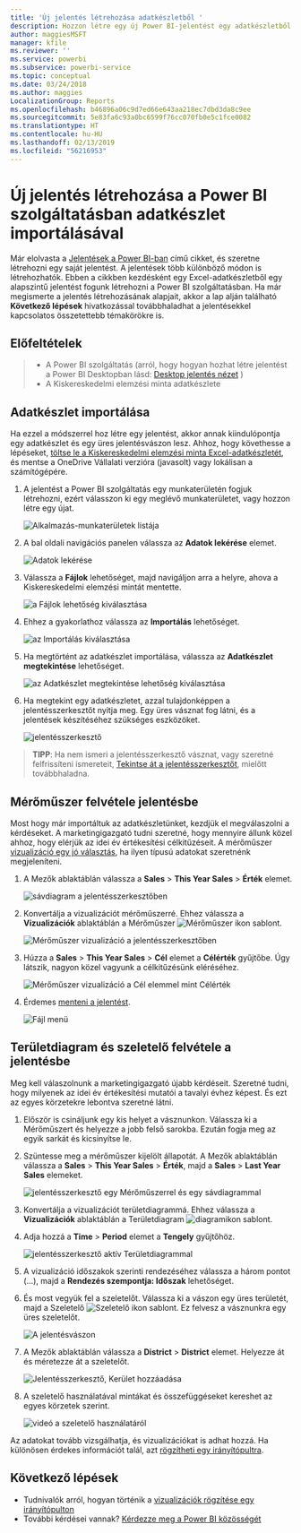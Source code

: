 ```yaml
---
title: 'Új jelentés létrehozása adatkészletből '
description: Hozzon létre egy új Power BI-jelentést egy adatkészletből.
author: maggiesMSFT
manager: kfile
ms.reviewer: ''
ms.service: powerbi
ms.subservice: powerbi-service
ms.topic: conceptual
ms.date: 03/24/2018
ms.author: maggies
LocalizationGroup: Reports
ms.openlocfilehash: b46896a06c9d7ed66e643aa218ec7dbd3da8c9ee
ms.sourcegitcommit: 5e83fa6c93a0bc6599f76cc070fb0e5c1fce0082
ms.translationtype: HT
ms.contentlocale: hu-HU
ms.lasthandoff: 02/13/2019
ms.locfileid: "56216953"
---
```

# <a name="create-a-new-report-in-power-bi-service-by-importing-a-dataset"></a>Új jelentés létrehozása a Power BI szolgáltatásban adatkészlet importálásával
Már elolvasta a [Jelentések a Power BI-ban](consumer/end-user-reports.md) című cikket, és szeretne létrehozni egy saját jelentést. A jelentések több különböző módon is létrehozhatók. Ebben a cikkben kezdésként egy Excel-adatkészletből egy alapszintű jelentést fogunk létrehozni a Power BI szolgáltatásban. Ha már megismerte a jelentés létrehozásának alapjait, akkor a lap alján található **Következő lépések** hivatkozással továbbhaladhat a jelentésekkel kapcsolatos összetettebb témakörökre is.  

## <a name="prerequisites"></a>Előfeltételek
> - A Power BI szolgáltatás (arról, hogy hogyan hozhat létre jelentést a Power BI Desktopban lásd: [Desktop jelentés nézet](desktop-report-view.md) )  
> - A Kiskereskedelmi elemzési minta adatkészlete

## <a name="import-the-dataset"></a>Adatkészlet importálása
Ha ezzel a módszerrel hoz létre egy jelentést, akkor annak kiindulópontja egy adatkészlet és egy üres jelentésvászon lesz. Ahhoz, hogy követhesse a lépéseket, [töltse le a Kiskereskedelmi elemzési minta Excel-adatkészletét](http://go.microsoft.com/fwlink/?LinkId=529778), és mentse a OneDrive Vállalati verzióra (javasolt) vagy lokálisan a számítógépére.

1. A jelentést a Power BI szolgáltatás egy munkaterületén fogjuk létrehozni, ezért válasszon ki egy meglévő munkaterületet, vagy hozzon létre egy újat.
   
   ![Alkalmazás-munkaterületek listája](media/service-report-create-new/power-bi-workspaces2.png)
2. A bal oldali navigációs panelen válassza az **Adatok lekérése** elemet.
   
   ![Adatok lekérése](media/service-report-create-new/power-bi-get-data3.png)
3. Válassza a **Fájlok** lehetőséget, majd navigáljon arra a helyre, ahova a Kiskereskedelmi elemzési mintát mentette.
   
    ![a Fájlok lehetőség kiválasztása](media/service-report-create-new/power-bi-select-files.png)
4. Ehhez a gyakorlathoz válassza az **Importálás** lehetőséget.
   
   ![az Importálás kiválasztása](media/service-report-create-new/power-bi-import.png)
5. Ha megtörtént az adatkészlet importálása, válassza az **Adatkészlet megtekintése** lehetőséget.
   
   ![az Adatkészlet megtekintése lehetőség kiválasztása](media/service-report-create-new/power-bi-view-dataset.png)
6. Ha megtekint egy adatkészletet, azzal tulajdonképpen a jelentésszerkesztőt nyitja meg.  Egy üres vásznat fog látni, és a jelentések készítéséhez szükséges eszközöket.
   
   ![jelentésszerkesztő](media/service-report-create-new/power-bi-blank-report.png)

> **TIPP**: Ha nem ismeri a jelentésszerkesztő vásznat, vagy szeretné felfrissíteni ismereteit, [Tekintse át a jelentésszerkesztőt](service-the-report-editor-take-a-tour.md), mielőtt továbbhaladna.
> 
> 

## <a name="add-a-radial-gauge-to-the-report"></a>Mérőműszer felvétele jelentésbe
Most hogy már importáltuk az adatkészletünket, kezdjük el megválaszolni a kérdéseket.  A marketingigazgató tudni szeretné, hogy mennyire állunk közel ahhoz, hogy elérjük az idei év értékesítési célkitűzéseit. A mérőműszer [vizualizáció egy jó választás](visuals/power-bi-report-visualizations.md), ha ilyen típusú adatokat szeretnénk megjeleníteni.

1. A Mezők ablaktáblán válassza a **Sales** > **This Year Sales** > **Érték** elemet.
   
    ![sávdiagram a jelentésszerkesztőben](media/service-report-create-new/power-bi-report-step1.png)
2. Konvertálja a vizualizációt mérőműszerré. Ehhez válassza a **Vizualizációk** ablaktáblán a Mérőműszer ![Mérőműszer ikon](media/service-report-create-new/powerbi-gauge-icon.png) sablont.
   
    ![Mérőműszer vizualizáció a jelentésszerkesztőben](media/service-report-create-new/power-bi-report-step2.png)
3. Húzza a **Sales** > **This Year Sales** > **Cél** elemet a **Célérték** gyűjtőbe. Úgy látszik, nagyon közel vagyunk a célkitűzésünk eléréséhez.
   
    ![Mérőműszer vizualizáció a Cél elemmel mint Célérték](media/service-report-create-new/power-bi-report-step3.png)
4. Érdemes [menteni a jelentést](service-report-save.md).
   
   ![Fájl menü](media/service-report-create-new/powerbi-save.png)

## <a name="add-an-area-chart-and-slicer-to-the-report"></a>Területdiagram és szeletelő felvétele a jelentésbe
Meg kell válaszolnunk a marketingigazgató újabb kérdéseit. Szeretné tudni, hogy milyenek az idei év értékesítési mutatói a tavalyi évhez képest. És ezt az egyes körzetekre lebontva szeretné látni.

1. Először is csináljunk egy kis helyet a vásznunkon. Válassza ki a Mérőműszert és helyezze a jobb felső sarokba. Ezután fogja meg az egyik sarkát és kicsinyítse le.
2. Szüntesse meg a mérőműszer kijelölt állapotát. A Mezők ablaktáblán válassza a **Sales** > **This Year Sales** > **Érték**, majd a **Sales** > **Last Year Sales** elemeket.
   
    ![jelentésszerkesztő egy Mérőműszerrel és egy sávdiagrammal](media/service-report-create-new/power-bi-report-step4.png)
3. Konvertálja a vizualizációt területdiagrammá. Ehhez válassza a **Vizualizációk** ablaktáblán a Területdiagram ![diagramikon](media/service-report-create-new/power-bi-areachart-icon.png) sablont.
4. Adja hozzá a **Time** > **Period** elemet a **Tengely** gyűjtőhöz.
   
    ![jelentésszerkesztő aktív Területdiagrammal](media/service-report-create-new/power-bi-report-step5.png)
5. A vizualizáció időszakok szerinti rendezéséhez válassza a három pontot (...), majd a **Rendezés szempontja: Időszak** lehetőséget.
6. És most vegyük fel a szeletelőt. Válassza ki a vászon egy üres területét, majd a Szeletelő ![Szeletelő ikon](media/service-report-create-new/power-bi-slicer-icon.png)    sablont. Ez felvesz a vásznunkra egy üres szeletelőt.
   
    ![A jelentésvászon](media/service-report-create-new/power-bi-report-step6.png)    
7. A Mezők ablaktáblán válassza a **District** > **District** elemet. Helyezze át és méretezze át a szeletelőt.
   
    ![Jelentésszerkesztő, Kerület hozzáadása](media/service-report-create-new/power-bi-report-step7.png)  
8. A szeletelő használatával mintákat és összefüggéseket kereshet az egyes körzetek szerint.
   
   ![videó a szeletelő használatáról](media/service-report-create-new/power-bi-slicer-video2.gif)  

Az adatokat tovább vizsgálhatja, és vizualizációkat is adhat hozzá. Ha különösen érdekes információt talál, azt [rögzítheti egy irányítópultra](service-dashboard-pin-tile-from-report.md).

## <a name="next-steps"></a>Következő lépések

* Tudnivalók arról, hogyan történik a [vizualizációk rögzítése egy irányítópulton](service-dashboard-pin-tile-from-report.md)   
* További kérdései vannak? [Kérdezze meg a Power BI közösségét](http://community.powerbi.com/)

